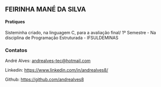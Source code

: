 

<h2>FEIRINHA MANÉ DA SILVA</h2>                            



<h4>Pratiques</h4>

<p>Sisteminha criado, na linguagem C, para a avaliação final/ 1º Semestre - Na disciplina de Programação Estruturada - IFSULDEMINAS</p>


<h3>Contatos</h3>

André Alves: andrealves-tec@hotmail.com

Linkedin: https://www.linkedin.com/in/andrealves8/

Github: https://github.com/andrealves8

